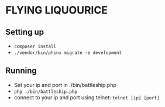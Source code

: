# FLYING LIQUOURICE

## Setting up

* `composer install`
* `./vendor/bin/phinx migrate -e development`

## Running

* Set your ip and port in ./bin/battleship.php
* `php ./bin/battleship.php`
* connect to your ip and port using telnet: `telnet [ip] [port]`
